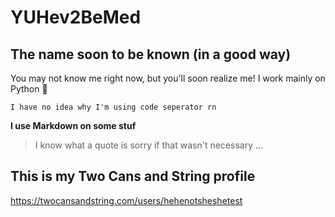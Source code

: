 # YUHev2BeMed
## The name soon to be known (in a good way)
You may not know me right now, but you'll soon realize me!
I work mainly on Python 🤔
```
I have no idea why I'm using code seperator rn
```
**I use Markdown on some stuf**
> I know what a quote is
sorry if that wasn't necessary
...

## This is my Two Cans and String profile
https://twocansandstring.com/users/hehenotsheshetest
